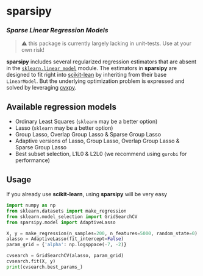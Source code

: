 
sparsipy
========

### *Sparse Linear Regression Models*

> :warning: this package is currently largely lacking in unit-tests.
> Use at your own risk!

**sparsipy**  includes several regularized regression estimators that are absent in the
[`sklearn.linear_model`](https://scikit-learn.org/stable/modules/classes.html#module-sklearn.linear_model)
module. The estimators in **sparsipy** are designed to fit right into
[scikit-lean](https://scikit-learn.org/stable/index.html) by inheriting from their base
`LinearModel`. But the underlying optimization problem is expressed and solved by
leveraging [cvxpy](https://www.cvxpy.org/). 


Available regression models
---------------------------
- Ordinary Least Squares (`sklearn` may be a better option)
- Lasso (`sklearn` may be a better option)
- Group Lasso, Overlap Group Lasso & Sparse Group Lasso
- Adaptive versions of Lasso, Group Lasso, Overlap Group Lasso & Sparse Group Lasso
- Best subset selection, L1L0 & L2L0 (we recommend using `gurobi` for performance)

Usage
-----
If you already use **scikit-learn**, using **sparsipy** will be very easy
```python
import numpy as np
from sklearn.datasets import make_regression
from sklearn.model_selection import GridSearchCV
from sparsipy.model import AdaptiveLasso

X, y = make_regression(n_samples=200, n_features=5000, random_state=0)
alasso = AdaptiveLasso(fit_intercept=False)
param_grid = {'alpha': np.logsppace(-7, -2)}

cvsearch = GridSearchCV(alasso, param_grid)
cvsearch.fit(X, y)
print(cvsearch.best_params_)
```
